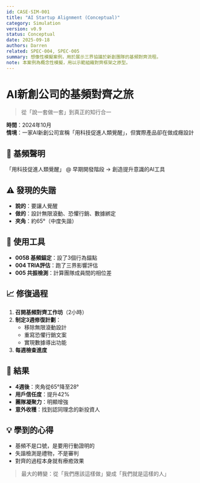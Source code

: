 ```yaml
---
id: CASE·SIM-001
title: "AI Startup Alignment (Conceptual)"
category: Simulation
version: v0.9
status: Conceptual
date: 2025-09-18
authors: Darren
related: SPEC·004, SPEC·005
summary: 想像性模擬案例，用於展示三界協議於新創團隊的基頻對齊流程。
note: 本案例為概念性模擬，用以示範組織對齊框架之原型。
---
```



# AI新創公司的基頻對齊之旅

> 從「說一套做一套」到真正的知行合一

**時間**：2024年10月  
**情境**：一家AI新創公司宣稱「用科技促進人類覺醒」，但實際產品卻在做成癮設計

## 🎯 基頻聲明
「用科技促進人類覺醒」
@ 早期開發階段 →
創造提升意識的AI工具


## ⚠️ 發現的失諧
- **說的**：要讓人覺醒
- **做的**：設計無限滾動、恐懼行銷、數據綁定
- **夾角**：約65°（中度失諧）

## 🔧 使用工具
- **005B 基頻錨定**：設了3個行為錨點
- **004 TRIA評估**：跑了三界影響評估
- **005 共振檢測**：計算團隊成員間的相位差

## 📈 修復過程
1. **召開基頻對齊工作坊**（2小時）
2. **制定3週修復計劃**：
   - 移除無限滾動設計
   - 重寫恐懼行銷文案  
   - 實現數據導出功能
3. **每週檢查進度**

## 🎉 結果
- **4週後**：夾角從65°降至28°
- **用戶信任度**：提升42%
- **團隊凝聚力**：明顯增強
- **意外收穫**：找到認同理念的新投資人

## 💡 學到的心得
- 基頻不是口號，是要用行動證明的
- 失諧檢測是禮物，不是審判
- 對齊的過程本身就有療癒效果

> 最大的轉變：從「我們應該這樣做」變成「我們就是這樣的人」
